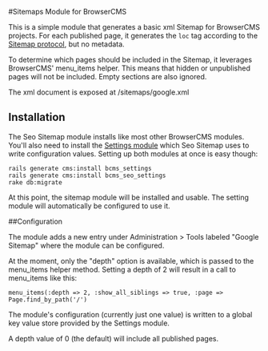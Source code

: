 #Sitemaps Module for BrowserCMS

This is  a simple module that generates a basic xml Sitemap for BrowserCMS
projects. For each published page, it generates the `loc` tag according to the [Sitemap
protocol](http://www.sitemaps.org/protocol.php), but no metadata.

To determine which pages should be included in the Sitemap, it leverages
BrowserCMS' menu_items helper. This means that hidden or unpublished pages will
not be included. Empty sections are also ignored.

The xml document is exposed at /sitemaps/google.xml

## Installation

The Seo Sitemap module installs like most other BrowserCMS modules.
You'll also need to install the [Settings module](https://github.com/browsermedia/bcms_settings)
which Seo Sitemap uses to write configuration values. Setting up both modules at
once is easy though:

    rails generate cms:install bcms_settings
	rails generate cms:install bcms_seo_settings
	rake db:migrate

At this point, the sitemap module will be installed and usable. The setting module will automatically be configured to use it.


##Configuration

The module adds a new entry under Administration > Tools labeled "Google
Sitemap" where the module can be configured.

At the moment, only the "depth" option is available, which is passed to the
menu_items helper method. Setting a depth of 2 will result in a call to menu_items
like this:

    menu_items(:depth => 2, :show_all_siblings => true, :page => Page.find_by_path('/')

The module's configuration (currently just one value) is written to a global key
value store provided by the Settings module. 

A depth value of 0 (the default) will include all published pages.



